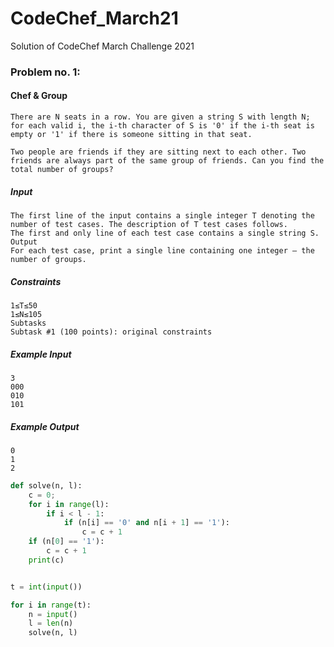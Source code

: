 # CodeChef_March21
Solution of CodeChef March Challenge 2021

### Problem no. 1: 
#### Chef & Group
``` 
There are N seats in a row. You are given a string S with length N; for each valid i, the i-th character of S is '0' if the i-th seat is empty or '1' if there is someone sitting in that seat.

Two people are friends if they are sitting next to each other. Two friends are always part of the same group of friends. Can you find the total number of groups?
```
##### Input
```
The first line of the input contains a single integer T denoting the number of test cases. The description of T test cases follows.
The first and only line of each test case contains a single string S.
Output
For each test case, print a single line containing one integer ― the number of groups.
```
##### Constraints
```
1≤T≤50
1≤N≤105
Subtasks
Subtask #1 (100 points): original constraints
```
##### Example Input
```
3
000
010
101
```
##### Example Output
```
0
1
2
```


```python
def solve(n, l):
	c = 0;
	for i in range(l):
		if i < l - 1:
			if (n[i] == '0' and n[i + 1] == '1'):
				c = c + 1
	if (n[0] == '1'):
		c = c + 1
	print(c)


t = int(input())

for i in range(t):
	n = input()
	l = len(n)
	solve(n, l)
```
